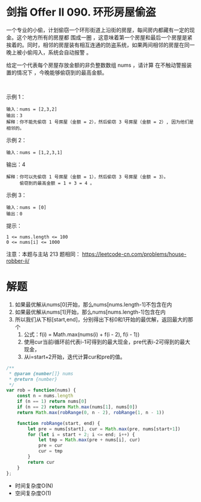 # 剑指 Offer II 090. 环形房屋偷盗
一个专业的小偷，计划偷窃一个环形街道上沿街的房屋，每间房内都藏有一定的现金。这个地方所有的房屋都 围成一圈 ，这意味着第一个房屋和最后一个房屋是紧挨着的。同时，相邻的房屋装有相互连通的防盗系统，如果两间相邻的房屋在同一晚上被小偷闯入，系统会自动报警 。

给定一个代表每个房屋存放金额的非负整数数组 nums ，请计算 在不触动警报装置的情况下 ，今晚能够偷窃到的最高金额。

 

示例 1：
```
输入：nums = [2,3,2]
输出：3
解释：你不能先偷窃 1 号房屋（金额 = 2），然后偷窃 3 号房屋（金额 = 2）, 因为他们是相邻的。
```
示例 2：
```
输入：nums = [1,2,3,1]
```
输出：4
```
解释：你可以先偷窃 1 号房屋（金额 = 1），然后偷窃 3 号房屋（金额 = 3）。
     偷窃到的最高金额 = 1 + 3 = 4 。
```
示例 3：
```
输入：nums = [0]
输出：0
```

提示：
```
1 <= nums.length <= 100
0 <= nums[i] <= 1000
```

注意：本题与主站 213 题相同： https://leetcode-cn.com/problems/house-robber-ii/

# 解题
1. 如果最优解从nums[0]开始，那么nums[nums.length-1]不包含在内
2. 如果最优解从nums[1]开始，那么nums[nums.length-1]包含在内
3. 所以我们从下标[start,end]，分别得出下标0和1开始的最优解，返回最大的那个
   1. 公式：f(i) = Math.max(nums(i) + f(i - 2), f(i - 1))
   2. 使用cur当前i循环前代表i-1可得到的最大现金，pre代表i-2可得到的最大现金，
   3. 从i=start+2开始，迭代计算cur和pre的值。
```js
/**
 * @param {number[]} nums
 * @return {number}
 */
var rob = function(nums) {
    const n = nums.length
    if (n == 1) return nums[0]
    if (n == 2) return Math.max(nums[1], nums[0])
    return Math.max(robRange(0, n - 2), robRange(1, n - 1))

    function robRange(start, end) {
        let pre = nums[start], cur = Math.max(pre, nums[start+1])
        for (let i = start + 2; i <= end; i++) {
            let tmp = Math.max(pre + nums[i], cur)
            pre = cur
            cur = tmp
        } 
        return cur
    }
};
```
- 时间复杂度O(N)
- 空间复杂度O(1)